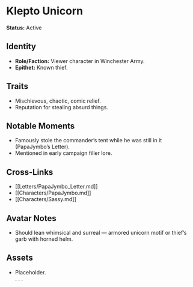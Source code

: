 # Klepto Unicorn  
**Status:** Active  

## Identity  
- **Role/Faction:** Viewer character in Winchester Army.  
- **Epithet:** Known thief.  

## Traits  
- Mischievous, chaotic, comic relief.  
- Reputation for stealing absurd things.  

## Notable Moments  
- Famously stole the commander’s tent while he was still in it (PapaJymbo’s Letter).  
- Mentioned in early campaign filler lore.  

## Cross-Links  
- [[Letters/PapaJymbo_Letter.md]]  
- [[Characters/PapaJymbo.md]]  
- [[Characters/Sassy.md]]  

## Avatar Notes  
- Should lean whimsical and surreal — armored unicorn motif or thief’s garb with horned helm.  

## Assets  
- Placeholder.  
.
.
.
